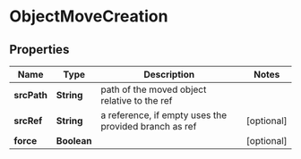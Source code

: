 

# ObjectMoveCreation


## Properties

| Name | Type | Description | Notes |
|------------ | ------------- | ------------- | -------------|
|**srcPath** | **String** | path of the moved object relative to the ref |  |
|**srcRef** | **String** | a reference, if empty uses the provided branch as ref |  [optional] |
|**force** | **Boolean** |  |  [optional] |




